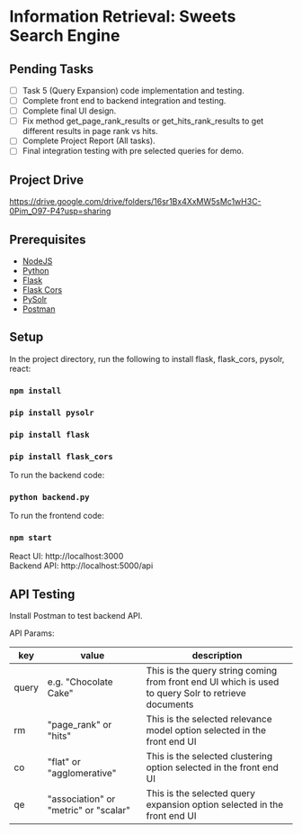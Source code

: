 # Information Retrieval: Sweets Search Engine

## Pending Tasks
- [ ] Task 5 (Query Expansion) code implementation and testing.
- [ ] Complete front end to backend integration and testing. 
- [ ] Complete final UI design.
- [ ] Fix method get_page_rank_results or get_hits_rank_results to get different results in page rank vs hits.  
- [ ] Complete Project Report (All tasks).
- [ ] Final integration testing with pre selected queries for demo.

## Project Drive
 https://drive.google.com/drive/folders/16sr1Bx4XxMW5sMc1wH3C-0Pim_O97-P4?usp=sharing
 
## Prerequisites

- [NodeJS](https://nodejs.org/)
- [Python](https://www.python.org/)
- [Flask](https://pypi.org/project/Flask/)
- [Flask Cors](https://pypi.org/project/Flask-Cors/)
- [PySolr](https://pypi.org/project/pysolr/)
- [Postman](https://www.postman.com/downloads/)


## Setup

In the project directory, run the following to install flask, flask_cors, pysolr, react:

### `npm install`
### `pip install pysolr`
### `pip install flask`
### `pip install flask_cors`

To run the backend code:
### `python backend.py`

To run the frontend code:
### `npm start`

React UI: http://localhost:3000 <br>
Backend API: http://localhost:5000/api <br>

## API Testing

Install Postman to test backend API.

API Params:

|  key | value  |  description | 
|---|---|---|
| query | e.g. "Chocolate Cake"  | This is the query string coming from front end UI which is used to query Solr to retrieve documents | 
| rm  | "page_rank" or "hits"  |  This is the selected relevance model option selected in the front end UI|  
| co  | "flat" or "agglomerative"  | This is the selected clustering option selected in the front end UI  |  
| qe  | "association" or "metric" or "scalar" | This is the selected query expansion option selected in the front end UI   |  






